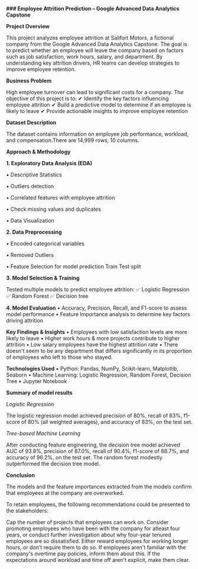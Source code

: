 **### Employee Attrition Prediction – Google Advanced Data Analytics Capstone**

**Project Overview**

This project analyzes employee attrition at Salifort Motors, a fictional company from the Google Advanced Data Analytics Capstone. The goal is to predict whether an employee will leave the company based on factors such as job satisfaction, work hours, salary, and department. By understanding key attrition drivers, HR teams can develop strategies to improve employee retention.

**Business Problem**

High employee turnover can lead to significant costs for a company. The objective of this project is to:
✔ Identify the key factors influencing employee attrition
✔ Build a predictive model to determine if an employee is likely to leave
✔ Provide actionable insights to improve employee retention

**Dataset Description**

The dataset contains information on employee job performance, workload, and compensation.There are 14,999 rows, 10 columns.


**Approach & Methodology**

**1. Exploratory Data Analysis (EDA)**

• Descriptive Statistics

• Outliers detection	

• Correlated features with employee attrition

• Check missing values and duplicates

• Data Visualization

**2. Data Preprocessing**

• Encoded categorical variables 

• Removed Outliers

• Feature Selection for model prediction Train Test split

**3. Model Selection & Training**

Tested multiple models to predict employee attrition:
✅ Logistic Regression
✅ Random Forest 
✅ Decision tree

**4. Model Evaluation**
	•	Accuracy, Precision, Recall, and F1-score to assess model performance
	•	Feature Importance analysis to determine key factors driving attrition

**Key Findings & Insights**
	•	Employees with low satisfaction levels are more likely to leave
	•	Higher work hours & more projects contribute to higher attrition
	•	Low salary employees have the highest attrition rate
	•	There doesn't seem to be any department that differs significantly in its proportion of employees who left to those who stayed.

**Technologies Used**
	•	Python: Pandas, NumPy, Scikit-learn, Matplotlib, Seaborn
	•	Machine Learning: Logistic Regression, Random Forest, Decision Tree
	•	Jupyter Notebook
	

**Summary of model results**

_Logistic Regression_

The logistic regression model achieved precision of 80%, recall of 83%, f1-score of 80% (all weighted averages), and accuracy of 83%, on the test set.

_Tree-based Machine Learning_

After conducting feature engineering, the decision tree model achieved AUC of 93.8%, precision of 87.0%, recall of 90.4%, f1-score of 88.7%, and accuracy of 96.2%, on the test set. The random forest modestly outperformed the decision tree model.

**Conclusion**

The models and the feature importances extracted from the models confirm that employees at the company are overworked.

To retain employees, the following recommendations could be presented to the stakeholders:

Cap the number of projects that employees can work on.
Consider promoting employees who have been with the company for atleast four years, or conduct further investigation about why four-year tenured employees are so dissatisfied.
Either reward employees for working longer hours, or don't require them to do so.
If employees aren't familiar with the company's overtime pay policies, inform them about this. If the expectations around workload and time off aren't explicit, make them clear.
